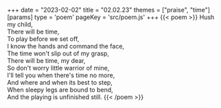 +++
date = "2023-02-02"
title = "02.02.23"
themes = ["praise", "time"]
[params]
  type = 'poem'
  pageKey = 'src/poem.js'
+++
{{< poem >}}
Hush my child,  
There will be time,  
To play before we set off,  
I know the hands and command the face,  
The time won't slip out of my grasp,  
There will be time, my dear,  
So don't worry little warrior of mine,  
I'll tell you when there's time no more,  
And where and when its best to step,  
When sleepy legs are bound to bend,  
And the playing is unfinished still.
{{< /poem >}}